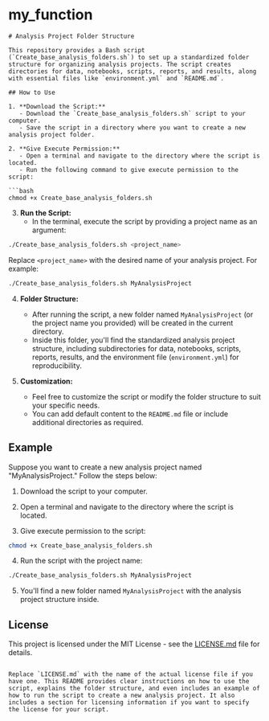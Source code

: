 # my_function

```
# Analysis Project Folder Structure

This repository provides a Bash script (`Create_base_analysis_folders.sh`) to set up a standardized folder structure for organizing analysis projects. The script creates directories for data, notebooks, scripts, reports, and results, along with essential files like `environment.yml` and `README.md`.

## How to Use

1. **Download the Script:**
   - Download the `Create_base_analysis_folders.sh` script to your computer.
   - Save the script in a directory where you want to create a new analysis project folder.

2. **Give Execute Permission:**
   - Open a terminal and navigate to the directory where the script is located.
   - Run the following command to give execute permission to the script:

```bash
chmod +x Create_base_analysis_folders.sh
```

3. **Run the Script:**
   - In the terminal, execute the script by providing a project name as an argument:

```bash
./Create_base_analysis_folders.sh <project_name>
```

Replace `<project_name>` with the desired name of your analysis project. For example:

```bash
./Create_base_analysis_folders.sh MyAnalysisProject
```

4. **Folder Structure:**
   - After running the script, a new folder named `MyAnalysisProject` (or the project name you provided) will be created in the current directory.
   - Inside this folder, you'll find the standardized analysis project structure, including subdirectories for data, notebooks, scripts, reports, results, and the environment file (`environment.yml`) for reproducibility.

5. **Customization:**
   - Feel free to customize the script or modify the folder structure to suit your specific needs.
   - You can add default content to the `README.md` file or include additional directories as required.

## Example

Suppose you want to create a new analysis project named "MyAnalysisProject." Follow the steps below:

1. Download the script to your computer.

2. Open a terminal and navigate to the directory where the script is located.

3. Give execute permission to the script:

```bash
chmod +x Create_base_analysis_folders.sh
```

4. Run the script with the project name:

```bash
./Create_base_analysis_folders.sh MyAnalysisProject
```

5. You'll find a new folder named `MyAnalysisProject` with the analysis project structure inside.

## License

This project is licensed under the MIT License - see the [LICENSE.md](LICENSE.md) file for details.
```

Replace `LICENSE.md` with the name of the actual license file if you have one. This README provides clear instructions on how to use the script, explains the folder structure, and even includes an example of how to run the script to create a new analysis project. It also includes a section for licensing information if you want to specify the license for your script.
